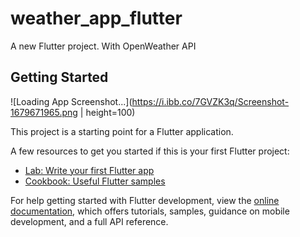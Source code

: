 # weather_app_flutter

A new Flutter project. With OpenWeather API

## Getting Started

![Loading App Screenshot...](https://i.ibb.co/7GVZK3q/Screenshot-1679671965.png | height=100)

This project is a starting point for a Flutter application.

A few resources to get you started if this is your first Flutter project:

- [Lab: Write your first Flutter app](https://docs.flutter.dev/get-started/codelab)
- [Cookbook: Useful Flutter samples](https://docs.flutter.dev/cookbook)

For help getting started with Flutter development, view the
[online documentation](https://docs.flutter.dev/), which offers tutorials,
samples, guidance on mobile development, and a full API reference.
